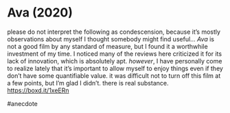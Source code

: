# Ava (2020)
please do not interpret the following as condescension, because it’s mostly observations about myself I thought somebody might find useful...
*Ava* is not a good film by any standard of measure, but I found it a worthwhile investment of my time. I noticed many of the reviews here criticized it for its lack of innovation, which is absolutely apt. *however*, I have personally come to realize lately that it’s important to allow myself to enjoy things even if they don’t have some quantifiable value. it was difficult not to turn off this film at a few points, but I’m glad I didn’t. there is real substance.
https://boxd.it/1xeERn

#anecdote